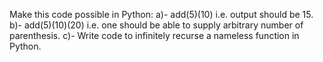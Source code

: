 
Make this code possible in Python:
a)- add(5)(10) i.e. output should be 15.
b)- add(5)(10)(20) i.e. one should be able to supply arbitrary
number of parenthesis.
c)- Write code to infinitely recurse a nameless function in
Python.
